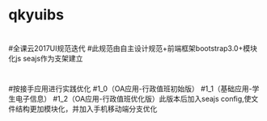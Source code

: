# qkyuibs
#
#全课云2017UI规范迭代
#此规范由自主设计规范+前端框架bootstrap3.0+模块化js seajs作为支架建立
#
#按接手应用进行实践优化
#1_0（OA应用-行政值班初始版）
#1_1（基础应用-学生电子信息）
#1_2（OA应用-行政值班优化版）此版本后加入seajs config,使文件结构更加模块化，并加入手机移动端分支优化
